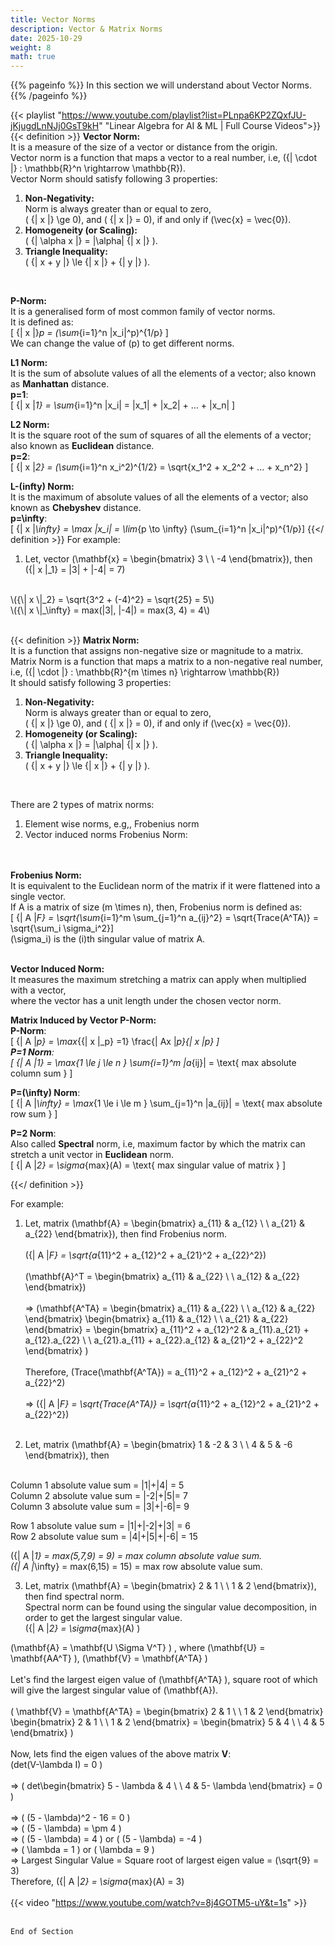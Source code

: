 ```yaml
---
title: Vector Norms
description: Vector & Matrix Norms
date: 2025-10-29
weight: 8
math: true
---
```


{{% pageinfo %}}
In this section we will understand about Vector Norms.<br>
{{% /pageinfo %}}

{{< playlist "https://www.youtube.com/playlist?list=PLnpa6KP2ZQxfJU-jKjugdLnNJj0GsT9kH" 
        "Linear Algebra for AI & ML | Full Course Videos">}}
<br>
{{< definition >}}
**Vector Norm:** <br>
It is a measure of the size of a vector or distance from the origin. <br>
Vector norm is a function that maps a vector to a real number, i.e, \({\| \cdot \|} : \mathbb{R}^n \rightarrow \mathbb{R}\).
<br>
Vector Norm should satisfy following 3 properties: <br>
1. **Non-Negativity:** <br>
Norm is always greater than or equal to zero, <br>
\( {\| x \|} \ge 0\), and \( {\| x \|} = 0\), if and only if \(\vec{x} = \vec{0}\). <br>
2. **Homogeneity (or Scaling):** <br>
\( {\| \alpha x \|} = |\alpha| {\| x \|} \). <br>
3. **Triangle Inequality:** <br>
\( {\| x + y \|} \le {\| x \|} + {\| y \|} \).
<br>

**P-Norm:** <br>
It is a generalised form of most common family of vector norms. <br>
It is defined as: <br>
\[ {\| x \|}_p = (\sum_{i=1}^n |x_i|^p)^{1/p} \] <br>
We can change the value of \(p\) to get different norms.

**L1 Norm:** <br>
It is the sum of absolute values of all the elements of a vector; also known as **Manhattan** distance. <br>
**p=1**: <br>
\[ {\| x \|_1} = \sum_{i=1}^n |x_i| = |x_1| + |x_2| + ... + |x_n| \]

**L2 Norm:** <br>
It is the square root of the sum of squares of all the elements of a vector; also known as **Euclidean** distance. <br>
**p=2**: <br>
\[ {\| x \|_2} =  (\sum_{i=1}^n x_i^2)^{1/2} = \sqrt{x_1^2 + x_2^2 + ... + x_n^2} \]

**L-\(infty\) Norm:** <br>
It is the maximum of absolute values of all the elements of a vector; also known as **Chebyshev** distance. <br>
**p=\infty**: <br>
\[ {\| x \|_\infty} = \max |x_i| = \lim_{p \to \infty}  (\sum_{i=1}^n |x_i|^p)^{1/p}\]
{{</ definition >}}
For example: 
1. Let, vector \(\mathbf{x} = \begin{bmatrix} 3 \\  \\ -4 \end{bmatrix}\), then <br>
\({\| x \|_1} = |3| + |-4| = 7\)
<br>
\({\| x \|_2} = \sqrt{3^2 + (-4)^2} = \sqrt{25} = 5\)
<br>
\({\| x \|_\infty} = max(|3|, |-4|) = max(3, 4) = 4\)
<br><br>

{{< definition >}}
**Matrix Norm:** <br>
It is a function that assigns non-negative size or magnitude to a matrix. <br>
Matrix Norm is a function that maps a matrix to a non-negative real number, i.e, \({\| \cdot \|} : \mathbb{R}^{m \times n} \rightarrow \mathbb{R}\)
<br>
It should satisfy following 3 properties: <br>
1. **Non-Negativity:** <br>
Norm is always greater than or equal to zero, <br>
\( {\| x \|} \ge 0\), and \( {\| x \|} = 0\), if and only if \(\vec{x} = \vec{0}\). <br>
2. **Homogeneity (or Scaling):** <br>
\( {\| \alpha x \|} = |\alpha| {\| x \|} \). <br>
3. **Triangle Inequality:** <br>
\( {\| x + y \|} \le {\| x \|} + {\| y \|} \).
<br>

There are 2 types of matrix norms: <br>
1. Element wise norms, e.g,, Frobenius norm
2. Vector induced norms Frobenius Norm: <br>
<br><br>

**Frobenius Norm:** <br>
It is equivalent to the Euclidean norm of the matrix if it were flattened into a single vector. <br>
If A is a matrix of size \(m \times n\), then, Frobenius norm is defined as: <br>
\[ {\| A \|_F} = \sqrt{\sum_{i=1}^m \sum_{j=1}^n a_{ij}^2} = \sqrt{Trace(A^TA)} = \sqrt{\sum_i \sigma_i^2}\]
<br>
\(\sigma_i\) is the \(i\)th singular value of matrix A.
<br><br>

**Vector Induced Norm:** <br>
It measures the maximum stretching a matrix can apply when multiplied with a vector, <br>
where the vector has a unit length under the chosen vector norm. <br>

**Matrix Induced by Vector P-Norm:** <br>
**P-Norm**: <br>
\[ {\| A \|_p} = \max_{{\| x \|_p} =1} \frac{\| Ax \|_p}{\| x \|_p} \]
<br>
**P=1 Norm**: <br>
\[ {\| A \|_1} = \max_{1 \le j \le n } \sum_{i=1}^m |a_{ij}| =
\text{ max absolute column sum } \]

**P=\(\infty\) Norm**: <br>
\[ {\| A \|_\infty} = \max_{1 \le i \le m } \sum_{j=1}^n |a_{ij}| =
\text{ max absolute row sum } \]

**P=2 Norm**: <br>
Also called **Spectral** norm, i.e, maximum factor by which the matrix can stretch a unit vector in **Euclidean** norm. <br>
\[ {\| A \|_2} = \sigma_{max}(A) =
\text{ max singular value of matrix } \]

{{</ definition >}}

For example:
1. Let, matrix \(\mathbf{A} = \begin{bmatrix} a_{11} & a_{12} \\ \\ a_{21} & a_{22} \end{bmatrix}\), then find Frobenius norm.<br><br>
\({\| A \|_F} = \sqrt{a_{11}^2 +  a_{12}^2 + a_{21}^2 +  a_{22}^2}\)
<br><br>
\(\mathbf{A}^T = \begin{bmatrix} a_{11} & a_{22} \\ \\ a_{12} & a_{22} \end{bmatrix}\)
<br><br>
=> \(\mathbf{A^TA} = 
\begin{bmatrix} a_{11} & a_{22} \\ \\ a_{12} & a_{22} \end{bmatrix}
\begin{bmatrix} a_{11} & a_{12} \\ \\ a_{21} & a_{22} \end{bmatrix}
= \begin{bmatrix} a_{11}^2 + a_{12}^2 & a_{11}.a_{21} + a_{12}.a_{22} \\ \\ a_{21}.a_{11} + a_{22}.a_{12} & a_{21}^2 + a_{22}^2 \end{bmatrix}
\)
<br><br>
Therefore, \(Trace(\mathbf{A^TA}) = a_{11}^2 + a_{12}^2 + a_{21}^2 + a_{22}^2\)
<br><br>
=> \({\| A \|_F} = \sqrt{Trace(A^TA)} = \sqrt{a_{11}^2 +  a_{12}^2 + a_{21}^2 +  a_{22}^2}\)
<br><br>

2. Let, matrix \(\mathbf{A} = \begin{bmatrix} 1 & -2 & 3 \\ \\ 4 & 5 & -6 \end{bmatrix}\), then <br><br>

Column 1 absolute value sum = |1|+|4| = 5 <br>
Column 2 absolute value sum = |-2|+|5|= 7 <br>
Column 3 absolute value sum = |3|+|-6|= 9 <br>

Row 1 absolute value sum = |1|+|-2|+|3| = 6 <br>
Row 2 absolute value sum = |4|+|5|+|-6| = 15 <br>

\({\| A \|_1} = max(5,7,9) = 9\) = max column absolute value sum. <br>
\({\| A \|_\infty} = max(6,15) = 15\) = max row absolute value sum.

3. Let, matrix \(\mathbf{A} = \begin{bmatrix} 2 & 1 \\ \\ 1 & 2 \end{bmatrix}\), then find spectral norm. <br>
Spectral norm can be found using the singular value decomposition, in order to get the largest singular value. <br>
\({\| A \|_2} = \sigma_{max}(A) \) <br>

\(\mathbf{A} = \mathbf{U \Sigma V^T} \) , where
\(\mathbf{U} = \mathbf{AA^T} \),
\(\mathbf{V} = \mathbf{A^TA} \)
<br><br>
Let's find the largest eigen value of \(\mathbf{A^TA} \), square root of which will give the largest singular value of \(\mathbf{A}\). <br>
<br>
\( \mathbf{V} = \mathbf{A^TA} = 
\begin{bmatrix} 2 & 1 \\ \\ 1 & 2 \end{bmatrix}
\begin{bmatrix} 2 & 1 \\ \\ 1 & 2 \end{bmatrix}
= \begin{bmatrix} 5 & 4 \\ \\ 4 & 5 \end{bmatrix}
\)
<br><br>
Now, lets find the eigen values of the above matrix **V**: <br>
\(det(V-\lambda I) = 0 \) <br><br>
=> \(
det\begin{bmatrix} 5 - \lambda & 4 \\ \\ 4 & 5- \lambda \end{bmatrix} = 0
\)
<br><br>
=> \( (5 - \lambda)^2 - 16 = 0 \) <br>
=> \( (5 - \lambda)  = \pm 4 \) <br>
=> \( (5 - \lambda)  = 4 \)  or \( (5 - \lambda)  = -4 \) <br>
=> \( \lambda = 1 \)  or \( \lambda = 9 \)<br>
=> Largest Singular Value = Square root of largest eigen value = \(\sqrt{9} = 3\)  <br>
Therefore, \({\| A \|_2} = \sigma_{max}(A) = 3\)
<br><br>
{{< video "https://www.youtube.com/watch?v=8j4GOTM5-uY&t=1s" >}}
<br><br>

```End of Section```

